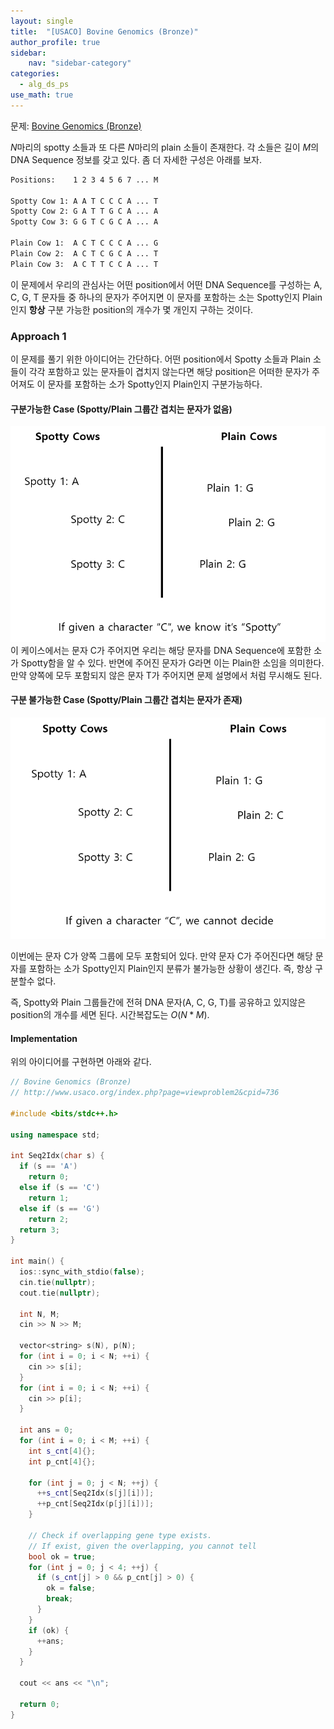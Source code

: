 ```yaml
---
layout: single
title:  "[USACO] Bovine Genomics (Bronze)"
author_profile: true
sidebar:
    nav: "sidebar-category"
categories:
  - alg_ds_ps
use_math: true
---
```


문제: [Bovine Genomics (Bronze)](http://www.usaco.org/index.php?page=viewproblem2&cpid=736)

$N$마리의 spotty 소들과 또 다른 $N$마리의 plain 소들이 존재한다. 각 소들은 길이 $M$의 DNA Sequence 정보를 갖고 있다. 좀 더 자세한 구성은 아래를 보자.

```txt
Positions:    1 2 3 4 5 6 7 ... M

Spotty Cow 1: A A T C C C A ... T
Spotty Cow 2: G A T T G C A ... A
Spotty Cow 3: G G T C G C A ... A

Plain Cow 1:  A C T C C C A ... G
Plain Cow 2:  A C T C G C A ... T
Plain Cow 3:  A C T T C C A ... T
```

이 문제에서 우리의 관심사는 어떤 position에서 어떤 DNA Sequence를 구성하는 A, C, G, T 문자들 중 하나의 문자가 주어지면 이 문자를 포함하는 소는 Spotty인지 Plain인지 **항상** 구분 가능한 position의 개수가 몇 개인지 구하는 것이다.

### Approach 1
이 문제를 풀기 위한 아이디어는 간단하다. 어떤 position에서 Spotty 소들과 Plain 소들이 각각 포함하고 있는 문자들이 겹치지 않는다면 해당 position은 어떠한 문자가 주어져도 이 문자를 포함하는 소가 Spotty인지 Plain인지 구분가능하다.

#### 구분가능한 Case (Spotty/Plain 그룹간 겹치는 문자가 없음)
![bovine genomics img 1](/assets/image/alg_ds_ps/bovine_genomics/bovine_genomics_img_1.png)
이 케이스에서는 문자 C가 주어지면 우리는 해당 문자를 DNA Sequence에 포함한 소가 Spotty함을 알 수 있다. 반면에 주어진 문자가 G라면 이는 Plain한 소임을 의미한다. 
만약 양쪽에 모두 포함되지 않은 문자 T가 주어지면 문제 설명에서 처럼 무시해도 된다.

#### 구분 불가능한 Case (Spotty/Plain 그룹간 겹치는 문자가 존재)
![bovine genomics img 1](/assets/image/alg_ds_ps/bovine_genomics/bovine_genomics_img_2.png)

이번에는 문자 C가 양쪽 그룹에 모두 포함되어 있다. 만약 문자 C가 주어진다면 해당 문자를 포함하는 소가 Spotty인지 Plain인지 분류가 불가능한 상황이 생긴다. 즉, 항상 구분할수 없다.

즉, Spotty와 Plain 그룹들간에 전혀 DNA 문자(A, C, G, T)를 공유하고 있지않은 position의 개수를 세면 된다. 시간복잡도는 $O(N * M)$.

#### Implementation
위의 아이디어를 구현하면 아래와 같다.
```cpp
// Bovine Genomics (Bronze)
// http://www.usaco.org/index.php?page=viewproblem2&cpid=736

#include <bits/stdc++.h>

using namespace std;

int Seq2Idx(char s) {
  if (s == 'A')
    return 0;
  else if (s == 'C')
    return 1;
  else if (s == 'G')
    return 2;
  return 3;
}

int main() {
  ios::sync_with_stdio(false);
  cin.tie(nullptr);
  cout.tie(nullptr);

  int N, M;
  cin >> N >> M;

  vector<string> s(N), p(N);
  for (int i = 0; i < N; ++i) {
    cin >> s[i];
  }
  for (int i = 0; i < N; ++i) {
    cin >> p[i];
  }

  int ans = 0;
  for (int i = 0; i < M; ++i) {
    int s_cnt[4]{};
    int p_cnt[4]{};

    for (int j = 0; j < N; ++j) {
      ++s_cnt[Seq2Idx(s[j][i])];
      ++p_cnt[Seq2Idx(p[j][i])];
    }

    // Check if overlapping gene type exists.
    // If exist, given the overlapping, you cannot tell
    bool ok = true;
    for (int j = 0; j < 4; ++j) {
      if (s_cnt[j] > 0 && p_cnt[j] > 0) {
        ok = false;
        break;
      }
    }
    if (ok) {
      ++ans;
    }
  }

  cout << ans << "\n";

  return 0;
}
``` 